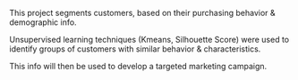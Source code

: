 This project segments customers, based on their purchasing behavior & demographic info. 

Unsupervised learning techniques (Kmeans, Silhouette Score) were used to identify groups of customers with similar behavior & characteristics. 

This info will then be used to develop a targeted marketing campaign.
